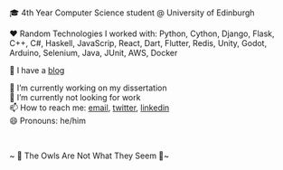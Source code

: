 
🎓 4th Year Computer Science student @ University of Edinburgh

❤️ Random Technologies I worked with: Python, Cython, Django, Flask, C++, C#, Haskell, JavaScrip, React, Dart, Flutter, Redis, Unity, Godot, Arduino, Selenium, Java, JUnit, AWS, Docker 

📖 I have a [blog][4]

🌱 I’m currently working on my dissertation <br>
💼 I’m currently not looking for work <br>
📫 How to reach me: [email][1], [twitter][3], [linkedin][2]  
😄 Pronouns: he/him  

  
<br>


~ 🦉 The Owls Are Not What They Seem 🦉~

[1]: <mailto:rgudav@gmail.com> "email"
[2]: <https://www.linkedin.com/in/rokas-gudavi%C4%8Dius-28250ab6/> "linkedin"
[3]: <https://twitter.com/roxerg1/> "twitter"
[4]: <https://roxerg.github.io/blog> "blog"

